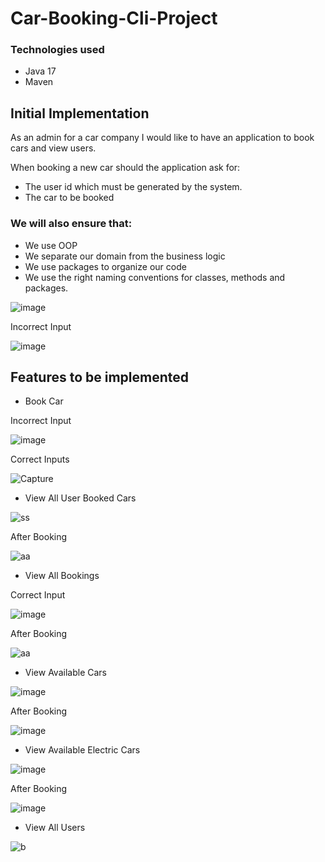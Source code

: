 # Car-Booking-Cli-Project

### Technologies used
* Java 17
* Maven

## Initial Implementation

As an admin for a car company I would like to have an application to book cars and view users.

When booking a new car should the application ask for:
* The user id which must be generated by the system.
* The car to be booked

### We will also ensure that:
* We use OOP
* We separate our domain from the business logic
* We use packages to organize our code
* We use the right naming conventions for classes, methods and packages.

![image](https://user-images.githubusercontent.com/106768273/215433499-3329b899-a3b0-4daa-ab2f-53bb5654a1bc.png)

Incorrect Input

![image](https://user-images.githubusercontent.com/106768273/215435479-c42eee91-7b83-484b-bd39-e669e2dcace3.png)

## Features to be implemented

* Book Car

Incorrect Input

![image](https://user-images.githubusercontent.com/106768273/215435083-9797dfa1-fe24-4f3c-94bf-4de89ec3d4d5.png)

Correct Inputs

![Capture](https://github.com/HosamUsef/Car-Booking-Cli-Project/assets/57178026/553ccd4a-0b45-49e4-beba-59b5cc4f8b01)

* View All User Booked Cars

![ss](https://github.com/HosamUsef/Car-Booking-Cli-Project/assets/57178026/a7c8b4a4-890b-490d-b8b7-e8945068d357)


After Booking

![aa](https://github.com/HosamUsef/Car-Booking-Cli-Project/assets/57178026/81445940-d269-4114-9bcf-ad70da884785)

* View All Bookings

Correct Input

![image](https://user-images.githubusercontent.com/106768273/215434430-dd543944-6f5a-49d8-8802-38d33ea6516d.png)

After Booking

![aa](https://github.com/HosamUsef/Car-Booking-Cli-Project/assets/57178026/6b5d7294-d7e5-4ba2-b0d6-50f8ff5f0952)

* View Available Cars

![image](https://user-images.githubusercontent.com/106768273/215434293-9bc49f03-8917-42a1-8af6-cd09cded0c18.png)

After Booking

![image](https://user-images.githubusercontent.com/106768273/215435869-7c6f48f3-8041-40b2-a1cc-aef24351306d.png)

* View Available Electric Cars

![image](https://user-images.githubusercontent.com/106768273/215434199-8a6ff90a-3fe6-4813-9e5e-e0887df99806.png)

After Booking

![image](https://user-images.githubusercontent.com/106768273/215439233-f6f3d693-bcc2-4cb6-8092-cdeb2d20022c.png)

* View All Users

![b](https://github.com/HosamUsef/Car-Booking-Cli-Project/assets/57178026/69c61c1c-6f56-4974-a2b6-61a503ed4141)
